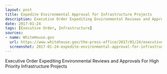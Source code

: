 ```yaml
---
layout: post
title: Expedite Environmental Approval for Infrastructure Projects
description: Executive Order Expediting Environmental Reviews and Approvals For High Priority Infrastructure Projects
date: 2017-01-24
tags: [Executive Order, Infrastructure]
sources: 
- name: WhiteHouse.gov
  url: https://www.whitehouse.gov/the-press-office/2017/01/24/executive-order-expediting-environmental-reviews-and-approvals-high
  screenshot: 2017-01-24-expedite-environmental-approval-for-infrastructure-projects.png
---
```

Executive Order Expediting Environmental Reviews and Approvals For High Priority Infrastructure Projects